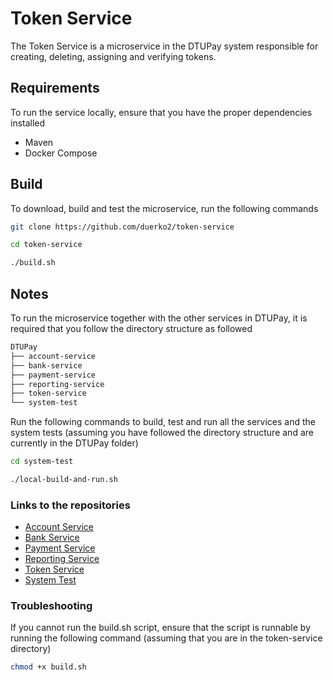 # Token Service
The Token Service is a microservice in the DTUPay system responsible for creating, deleting, assigning and verifying tokens.

## Requirements
To run the service locally, ensure that you have the proper dependencies installed
* Maven
* Docker Compose

## Build
To download, build and test the microservice, run the following commands

```Bash
git clone https://github.com/duerko2/token-service
```
```Bash
cd token-service
```
```Bash
./build.sh
```

## Notes
To run the microservice together with the other services in DTUPay, it is required that you follow the directory structure as followed

```Bash
DTUPay
├── account-service 
├── bank-service
├── payment-service
├── reporting-service
├── token-service
└── system-test 
```

Run the following commands to build, test and run all the services and the system tests (assuming you have followed the directory structure and are currently in the DTUPay folder)
```Bash
cd system-test
```

```Bash
./local-build-and-run.sh
```


### Links to the repositories
* [Account Service](https://github.com/duerko2/account-service)
* [Bank Service](https://github.com/duerko2/bank-service)
* [Payment Service](https://github.com/duerko2/payment-service)
* [Reporting Service](https://github.com/duerko2/reporting-service)
* [Token Service](https://github.com/duerko2/token-service)
* [System Test](https://github.com/duerko2/system-test)


### Troubleshooting
If you cannot run the build.sh script, ensure that the script is runnable by running the following command (assuming that you are in the token-service directory)
```Bash
chmod +x build.sh
```
